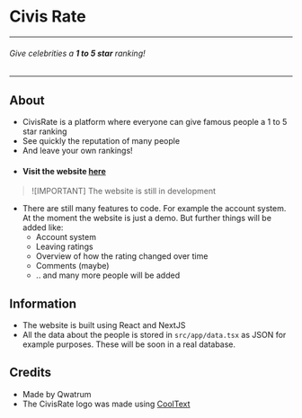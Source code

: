 # Civis Rate
---

###### Give celebrities a **1 to 5 star** ranking!
---

## About
- CivisRate is a platform where everyone can give famous people a 1 to 5 star ranking
- See quickly the reputation of many people
- And leave your own rankings!
- #### Visit the website [here](https://civisrate.vercel.app)

> ![IMPORTANT]
> The website is still in development
- There are still many features to code. For example the account system. At the moment the website is just a demo. But further things will be added like:
    - Account system
    - Leaving ratings
    - Overview of how the rating changed over time
    - Comments (maybe)
    - .. and many more people will be added

## Information
- The website is built using React and NextJS
- All the data about the people is stored in `src/app/data.tsx` as JSON for example purposes. These will be soon in a real database.

## Credits
- Made by Qwatrum
- The CivisRate logo was made using [CoolText](https://cooltext.com/)